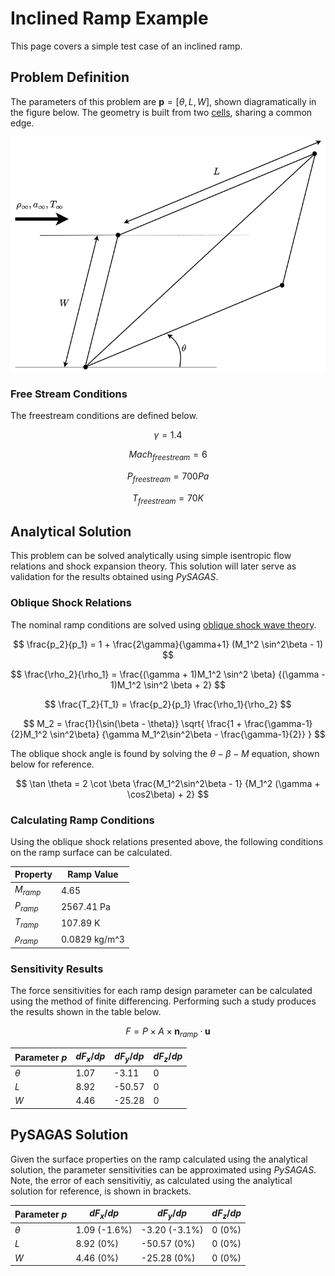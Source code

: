 # Inclined Ramp Example

This page covers a simple test case of an inclined ramp.


## Problem Definition

The parameters of this problem are 
$\mathbf{p} = [\theta, \, L, \, W]$, shown
diagramatically in the figure below. The geometry is
built from two [cells](cell-definition), sharing a common edge.


![Inclined Ramp Example Study](../_static/ramp.png)

### Free Stream Conditions
The freestream conditions are defined below.

$$\gamma = 1.4$$

$$ Mach_{freestream} = 6$$

$$ P_{freestream} = 700 Pa$$

$$ T_{freestream} = 70 K$$


## Analytical Solution
This problem can be solved analytically using simple
isentropic flow relations and shock expansion theory. 
This solution will later serve as validation for the 
results obtained using *PySAGAS*.


### Oblique Shock Relations
The nominal ramp conditions are solved using 
[oblique shock wave theory](http://brennen.caltech.edu/fluidbook/basicfluiddynamics/compressibleflow/obliqueshock.pdf).


$$
\frac{p_2}{p_1} = 1 + \frac{2\gamma}{\gamma+1} (M_1^2 \sin^2\beta - 1)
$$

$$
\frac{\rho_2}{\rho_1} = \frac{(\gamma + 1)M_1^2 \sin^2 \beta}
{(\gamma - 1)M_1^2 \sin^2 \beta + 2}
$$

$$
\frac{T_2}{T_1} = \frac{p_2}{p_1} \frac{\rho_1}{\rho_2}
$$

$$
M_2 = \frac{1}{\sin(\beta - \theta)} \sqrt{
    \frac{1 + \frac{\gamma-1}{2}M_1^2 \sin^2\beta}
    {\gamma M_1^2\sin^2\beta - \frac{\gamma-1}{2}}
}
$$

The oblique shock angle is found by solving the $\theta-\beta-M$ 
equation, shown below for reference.

$$
\tan \theta = 2 \cot \beta \frac{M_1^2\sin^2\beta - 1}
{M_1^2 (\gamma + \cos2\beta) + 2}
$$


### Calculating Ramp Conditions
Using the oblique shock relations presented above, the following 
conditions on the ramp surface can be calculated.


|  Property       | Ramp Value | 
|-----------------|-----------|
|  $M_{ramp}$     |  4.65      |
|  $P_{ramp}$     |  2567.41 Pa |
|  $T_{ramp}$     |  107.89 K   |
|  $\rho_{ramp}$  |  0.0829 kg/m^3 |


### Sensitivity Results
The force sensitivities for each ramp design parameter can
be calculated using the method of finite differencing. Performing
such a study produces the results shown in the table below.

$$
F = P \times A \times \mathbf{n}_{ramp} \cdot \mathbf{u}
$$


|  Parameter $p$  | $dF_x/dp$ | $dF_y/dp$ | $dF_z/dp$ |
|-----------------|-----------|-----------|-----------|
|  $\theta$       |  1.07  |  -3.11   |  0  |
|  $L$            |  8.92  |  -50.57  |  0  |
|  $W$            |  4.46  |  -25.28  |  0  |



## PySAGAS Solution
Given the surface properties on the ramp calculated using
the analytical solution, the parameter sensitivities can
be approximated using *PySAGAS*. Note, the error of each 
sensitivitiy, as calculated using the analytical solution
for reference, is shown in brackets.


|  Parameter $p$  | $dF_x/dp$ | $dF_y/dp$ | $dF_z/dp$ |
|-----------------|-----------|-----------|-----------|
|  $\theta$       |  1.09 (-1.6%) | -3.20 (-3.1%)  |  0 (0%) |
|  $L$            |  8.92 (0%) | -50.57 (0%)  |  0 (0%) |
|  $W$            |  4.46 (0%) | -25.28 (0%)  |  0 (0%) |




